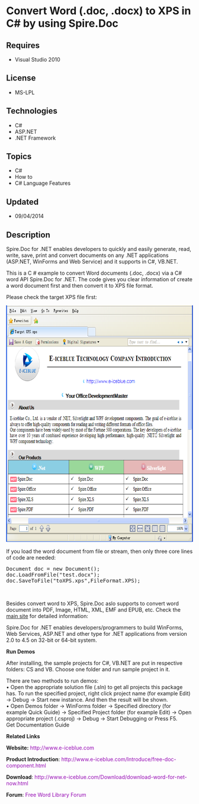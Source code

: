 # Convert Word (.doc, .docx) to XPS in C# by using Spire.Doc
## Requires
- Visual Studio 2010
## License
- MS-LPL
## Technologies
- C#
- ASP.NET
- .NET Framework
## Topics
- C#
- How to
- C# Language Features
## Updated
- 09/04/2014
## Description

<p>Spire.Doc for .NET enables developers to quickly and easily generate, read, write, save, print and convert documents on any .NET applications (ASP.NET, WinForms and Web Service) and it supports in C#, VB.NET.</p>
<p>This is a C # example to convert Word documents (.doc, .docx) via a C# word API Spire.Doc for .NET. The code gives you clear information of create a word document first and then convert it to XPS file format.</p>
<p>Please check the target XPS file first:</p>
<p><img id="124714" src="124714-target%20xps.png" alt="" width="703" height="639"></p>
<p>If you load the word document from file or stream, then only three core lines of code are needed:</p>
<pre>Document doc = new Document();<br>doc.LoadFromFile(&quot;test.docx&quot;);<br>doc.SaveToFile(&quot;toXPS.xps&quot;,FileFormat.XPS);</pre>
<p>&nbsp;</p>
<p>Besides convert word to XPS, Spire.Doc aslo supports to convert word document into PDF, Image, HTML, XML, EMF and EPUB, etc. Check the<a href="http://www.e-iceblue.com/Introduce/word-for-net-introduce.html"> main site</a> for detailed information:</p>
<p>Spire.Doc for .NET enables developers/programmers to build WinForms, Web Services, ASP.NET and other type for .NET applications from version 2.0 to 4.5 on 32-bit or 64-bit system.</p>
<p><strong>Run Demos</strong></p>
<p>After installing, the sample projects for C#, VB.NET are put in respective folders: CS and VB. Choose one folder and run sample project in it.</p>
<p>There are two methods to run demos:<br>
&bull; Open the appropriate solution file (.sln) to get all projects this package has. To run the specified project, right click project name (for example Edit) &rarr; Debug &rarr; Start new instance. And then the result will be shown.
<br>
&bull; Open Demos folder &rarr; WinForms folder &rarr; Specified directory (for example Quick Guide) &rarr; Specified Project folder (for example Edit) &rarr; Open appropriate project (.csproj) &rarr; Debug &rarr; Start Debugging or Press F5.
<br>
Get Documentation Guide</p>
<p><span><strong>Related Links</strong></span></p>
<p><span><strong>Website:</strong><span class="Apple-converted-space">&nbsp;</span><a href="http://www.e-iceblue.com/" style="color:#960bb4; text-decoration:none">http://www.e-iceblue.com</a></span></p>
<p><span><strong>Product Introduction</strong>:<span class="Apple-converted-space">&nbsp;</span><a href="http://www.e-iceblue.com/Introduce/free-doc-component.html" style="color:#960bb4; text-decoration:none">http://www.e-iceblue.com/Introduce/free-doc-component.html</a></span></p>
<p><span><strong>Download</strong>:<span class="Apple-converted-space"> </span>
<a href="http://www.e-iceblue.com/Download/download-word-for-net-now.html" style="color:#960bb4; text-decoration:none">http://www.e-iceblue.com/Download/download-word-for-net-now.html</a></span></p>
<p><span><strong>Forum</strong>:<span class="Apple-converted-space">&nbsp;</span><a href="mailto:http://www.e-iceblue.com/forum/spire-doc-f6.html" style="color:#960bb4; text-decoration:none">Free Word Library Forum</a></span></p>

